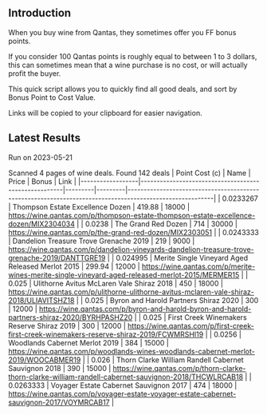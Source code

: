 ## Introduction

When you buy wine from Qantas, they sometimes offer you FF bonus points. 

If you consider 100 Qantas points is roughly equal to between 1 to 3 dollars, this can sometimes mean that a wine purchase is no cost, or will actually profit the buyer.

This quick script allows you to quickly find all good deals, and sort by Bonus Point to Cost Value.

Links will be copied to your clipboard for easier navigation.

## Latest Results

Run on 2023-05-21

Scanned 4 pages of wine deals.
Found 142 deals
|   Point Cost (c) | Name                                                 |   Price |   Bonus | Link                                                                                                    |
|------------------|------------------------------------------------------|---------|---------|---------------------------------------------------------------------------------------------------------|
|        0.0233267 | Thompson Estate Excellence Dozen                     |  419.88 |   18000 | https://wine.qantas.com/p/thompson-estate-thompson-estate-excellence-dozen/MIX2304034                   |
|        0.0238    | The Grand Red Dozen                                  |  714    |   30000 | https://wine.qantas.com/p/the-grand-red-dozen/MIX2303051                                                |
|        0.0243333 | Dandelion Treasure Trove Grenache 2019               |  219    |    9000 | https://wine.qantas.com/p/dandelion-vineyards-dandelion-treasure-trove-grenache-2019/DANTTGRE19         |
|        0.024995  | Merite Single Vineyard Aged Released Merlot 2015     |  299.94 |   12000 | https://wine.qantas.com/p/merite-wines-merite-single-vineyard-aged-released-merlot-2015/MERMER15        |
|        0.025     | Ulithorne Avitus McLaren Vale Shiraz 2018            |  450    |   18000 | https://wine.qantas.com/p/ulithorne-ulithorne-avitus-mclaren-vale-shiraz-2018/ULIAVITSHZ18              |
|        0.025     | Byron and Harold Partners Shiraz 2020                |  300    |   12000 | https://wine.qantas.com/p/byron-and-harold-byron-and-harold-partners-shiraz-2020/BYRHPASHZ20            |
|        0.025     | First Creek Winemakers Reserve Shiraz 2019           |  300    |   12000 | https://wine.qantas.com/p/first-creek-first-creek-winemakers-reserve-shiraz-2019/FCWMRSHI19             |
|        0.0256    | Woodlands Cabernet Merlot 2019                       |  384    |   15000 | https://wine.qantas.com/p/woodlands-wines-woodlands-cabernet-merlot-2019/WOOCABMER19                    |
|        0.026     | Thorn Clarke William Randell Cabernet Sauvignon 2018 |  390    |   15000 | https://wine.qantas.com/p/thorn-clarke-thorn-clarke-william-randell-cabernet-sauvignon-2018/THCWLRCAB18 |
|        0.0263333 | Voyager Estate Cabernet Sauvignon 2017               |  474    |   18000 | https://wine.qantas.com/p/voyager-estate-voyager-estate-cabernet-sauvignon-2017/VOYMRCAB17              |

